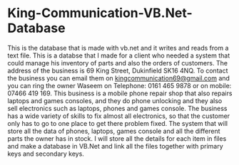 # King-Communication-VB.Net-Database
This is the database that is made with vb.net and it writes and reads from a text file.
This is a databse that I made for a client who needed a system that could manage his inventory of parts and also the orders of customers.
The address of the business is 69 King Street, Dukinfield SK16 4NQ.
To contact the business you can email them on kingcommunication69@gmail.com and you can ring the owner Waseem on Telephone: 0161 465 9878 or on mobile: 07466 419 169. This business is a mobile phone repair shop that also repairs laptops and games consoles, and they do phone unlocking and they also sell electronics such as laptops, phones and games console. The business has a wide variety of skills to fix almost all electronics, so that the customer only has to go to one place to get there problem fixed.
The system that will store all the data of phones, laptops, games console and all the different parts the owner has in stock. I will store all the details for each item in files and make a database in VB.Net and link all the files together with primary keys and secondary keys.
